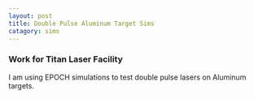 ```yaml
---
layout: post
title: Double Pulse Aluminum Target Sims
catagory: sims
---
```


### Work for Titan Laser Facility

I am using EPOCH simulations to test double pulse lasers on Aluminum targets.
